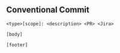 ## Conventional Commit

```text
<type>[scope]: <description> <PR> <Jira>

[body]

[footer]
```

<!--
Follow:
* https://www.conventionalcommits.org/en/v1.0.0-beta.4/
* https://github.com/angular/angular/blob/22b96b9/CONTRIBUTING.md#-commit-message-guidelines
* https://www.midori-global.com/blog/2018/04/02/git-50-72-rule

Example:
* https://github.com/cloud-elements/nexus/pull/1
-->
